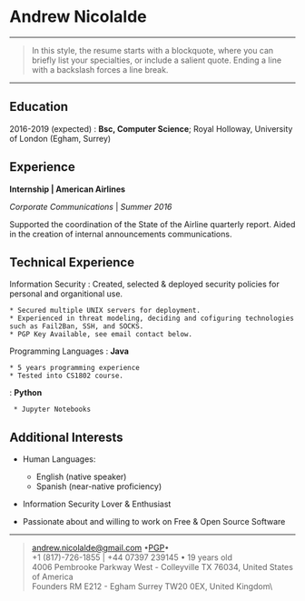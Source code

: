 Andrew Nicolalde
============

----

>  In this style, the resume starts with a blockquote, where
>  you can briefly list your specialties, or include a salient
>  quote. Ending a line with a backslash forces a line break.

----

Education
---------

2016-2019 (expected)
:   **Bsc, Computer Science**; Royal Holloway, University of London (Egham, Surrey)

Experience
----------

**Internship | American Airlines**

*Corporate Communications* | *Summer 2016*

Supported the coordination of the State of the Airline quarterly report.
Aided in the creation of internal announcements communications.

Technical Experience
--------------------

Information Security
:   Created, selected & deployed security policies for personal and organitional use.

    * Secured multiple UNIX servers for deployment. 
    * Experienced in threat modeling, deciding and cofiguring technologies such as Fail2Ban, SSH, and SOCKS.
    * PGP Key Available, see email contact below.

Programming Languages
:   **Java** 
    
    * 5 years programming experience
    * Tested into CS1802 course.

:   **Python** 

     * Jupyter Notebooks


Additional Interests
----------------------------------------

* Human Languages:

     * English (native speaker)
     * Spanish (near-native proficiency)

* Information Security Lover & Enthusiast

* Passionate about and willing to work on Free & Open Source Software

----

> <andrew.nicolalde@gmail.com> •[PGP](https://pgp.mit.edu/pks/lookup?op=get&search=0xB53712A8C01E0060)•\
> +1 (817)-726-1855 | +44 07397 239145 • 19 years old\
> 4006 Pembrooke Parkway West - Colleyville TX 76034, United States of America\
> Founders RM E212 - Egham Surrey TW20 0EX, United Kingdom\
